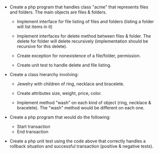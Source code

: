 - Create a php program that handles class "acme" that represents files and folders. The main objects are files & folders.


  * Implement interface for file listing of files and folders (listing a folder will list items in it)
  * Implement interfaces for delete method between files & folder. The delete for folder will delete recursively (implementation should be recursive for this delete).


  * Create exception for nonexistence of a file/folder, permission.
  * Create unit test to handle delete and file listing.


- Create a class hierarchy involving:


  * Jewelry with children of ring, necklace and bracelete.
  * Create attributes size, weight, price, color.

  * Implement method "wash" on each kind of object (ring, necklace & bracelete). The "wash" method would be different on each one.  


- Create a php program that would do the following:


  * Start transaction
  * End transaction

- Create a php unit test using the code above that correctly handles a rollback situation and successful transaction (positive & negative tests).
